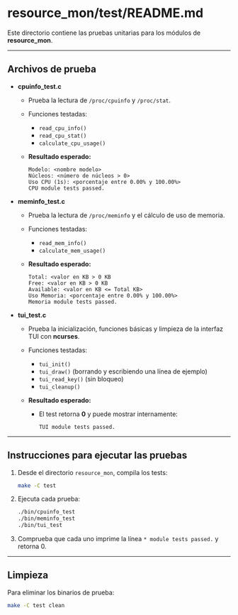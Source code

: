 # resource\_mon/test/README.md

Este directorio contiene las pruebas unitarias para los módulos de **resource\_mon**.

---

## Archivos de prueba

* **cpuinfo\_test.c**

  * Prueba la lectura de `/proc/cpuinfo` y `/proc/stat`.
  * Funciones testadas:

    * `read_cpu_info()`
    * `read_cpu_stat()`
    * `calculate_cpu_usage()`
  * **Resultado esperado:**

    ```
    Modelo: <nombre modelo>
    Núcleos: <número de núcleos > 0>
    Uso CPU (1s): <porcentaje entre 0.00% y 100.00%>
    CPU module tests passed.
    ```

* **meminfo\_test.c**

  * Prueba la lectura de `/proc/meminfo` y el cálculo de uso de memoria.
  * Funciones testadas:

    * `read_mem_info()`
    * `calculate_mem_usage()`
  * **Resultado esperado:**

    ```
    Total: <valor en KB > 0 KB
    Free: <valor en KB > 0 KB
    Available: <valor en KB <= Total KB>
    Uso Memoria: <porcentaje entre 0.00% y 100.00%>
    Memoria module tests passed.
    ```

* **tui\_test.c**

  * Prueba la inicialización, funciones básicas y limpieza de la interfaz TUI con **ncurses**.
  * Funciones testadas:

    * `tui_init()`
    * `tui_draw()` (borrando y escribiendo una línea de ejemplo)
    * `tui_read_key()` (sin bloqueo)
    * `tui_cleanup()`
  * **Resultado esperado:**

    * El test retorna **0** y puede mostrar internamente:

      ```
      TUI module tests passed.
      ```

---

## Instrucciones para ejecutar las pruebas

1. Desde el directorio `resource_mon`, compila los tests:

   ```bash
   make -C test
   ```
2. Ejecuta cada prueba:

   ```bash
   ./bin/cpuinfo_test
   ./bin/meminfo_test
   ./bin/tui_test
   ```
3. Comprueba que cada uno imprime la línea `* module tests passed.` y retorna 0.

---

## Limpieza

Para eliminar los binarios de prueba:

```bash
make -C test clean
```
